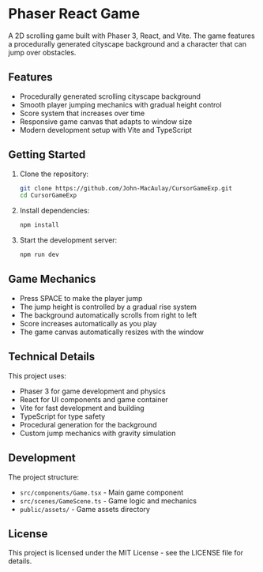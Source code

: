 # Phaser React Game

A 2D scrolling game built with Phaser 3, React, and Vite. The game features a procedurally generated cityscape background and a character that can jump over obstacles.

## Features

- Procedurally generated scrolling cityscape background
- Smooth player jumping mechanics with gradual height control
- Score system that increases over time
- Responsive game canvas that adapts to window size
- Modern development setup with Vite and TypeScript

## Getting Started

1. Clone the repository:

   ```bash
   git clone https://github.com/John-MacAulay/CursorGameExp.git
   cd CursorGameExp
   ```

2. Install dependencies:

   ```bash
   npm install
   ```

3. Start the development server:
   ```bash
   npm run dev
   ```

## Game Mechanics

- Press SPACE to make the player jump
- The jump height is controlled by a gradual rise system
- The background automatically scrolls from right to left
- Score increases automatically as you play
- The game canvas automatically resizes with the window

## Technical Details

This project uses:

- Phaser 3 for game development and physics
- React for UI components and game container
- Vite for fast development and building
- TypeScript for type safety
- Procedural generation for the background
- Custom jump mechanics with gravity simulation

## Development

The project structure:

- `src/components/Game.tsx` - Main game component
- `src/scenes/GameScene.ts` - Game logic and mechanics
- `public/assets/` - Game assets directory

## License

This project is licensed under the MIT License - see the LICENSE file for details.
